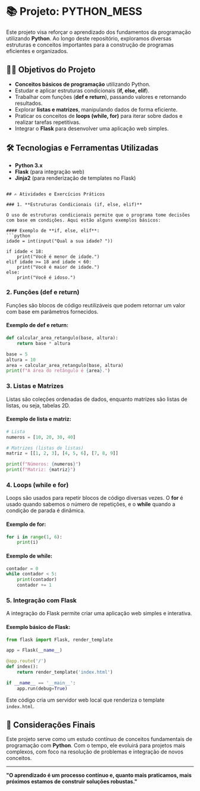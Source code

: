# 📚 Projeto: PYTHON_MESS

Este projeto visa reforçar o aprendizado dos fundamentos da programação utilizando **Python**. Ao longo deste repositório, exploramos diversas estruturas e conceitos importantes para a construção de programas eficientes e organizados.

## 🧑‍🏫 Objetivos do Projeto

* **Conceitos básicos de programação** utilizando Python.
* Estudar e aplicar estruturas condicionais (**if, else, elif**).
* Trabalhar com funções (**def e return**), passando valores e retornando resultados.
* Explorar **listas e matrizes**, manipulando dados de forma eficiente.
* Praticar os conceitos de **loops (while, for)** para iterar sobre dados e realizar tarefas repetitivas.
* Integrar o **Flask** para desenvolver uma aplicação web simples.

## 🛠️ Tecnologias e Ferramentas Utilizadas

- **Python 3.x**
- **Flask** (para integração web)
- **Jinja2** (para renderização de templates no Flask)

````

## ✍️ Atividades e Exercícios Práticos

### 1. **Estruturas Condicionais (if, else, elif)**

O uso de estruturas condicionais permite que o programa tome decisões com base em condições. Aqui estão alguns exemplos básicos:

#### Exemplo de **if, else, elif**:
```python
idade = int(input("Qual a sua idade? "))

if idade < 18:
    print("Você é menor de idade.")
elif idade >= 18 and idade < 60:
    print("Você é maior de idade.")
else:
    print("Você é idoso.")
````

### 2. **Funções (def e return)**

Funções são blocos de código reutilizáveis que podem retornar um valor com base em parâmetros fornecidos.

#### Exemplo de **def e return**:

```python
def calcular_area_retangulo(base, altura):
    return base * altura

base = 5
altura = 10
area = calcular_area_retangulo(base, altura)
print(f"A área do retângulo é {area}.")
```

### 3. **Listas e Matrizes**

Listas são coleções ordenadas de dados, enquanto matrizes são listas de listas, ou seja, tabelas 2D.

#### Exemplo de **lista e matriz**:

```python
# Lista
numeros = [10, 20, 30, 40]

# Matrizes (listas de listas)
matriz = [[1, 2, 3], [4, 5, 6], [7, 8, 9]]

print(f"Números: {numeros}")
print(f"Matriz: {matriz}")
```

### 4. **Loops (while e for)**

Loops são usados para repetir blocos de código diversas vezes. O **for** é usado quando sabemos o número de repetições, e o **while** quando a condição de parada é dinâmica.

#### Exemplo de **for**:

```python
for i in range(1, 6):
    print(i)
```

#### Exemplo de **while**:

```python
contador = 0
while contador < 5:
    print(contador)
    contador += 1
```

### 5. **Integração com Flask**

A integração do Flask permite criar uma aplicação web simples e interativa.

#### Exemplo básico de **Flask**:

```python
from flask import Flask, render_template

app = Flask(__name__)

@app.route('/')
def index():
    return render_template('index.html')

if __name__ == '__main__':
    app.run(debug=True)
```

Este código cria um servidor web local que renderiza o template `index.html`.

## 📌 Considerações Finais

Este projeto serve como um estudo contínuo de conceitos fundamentais de programação com **Python**. Com o tempo, ele evoluirá para projetos mais complexos, com foco na resolução de problemas e integração de novos conceitos.

---

**"O aprendizado é um processo contínuo e, quanto mais praticamos, mais próximos estamos de construir soluções robustas."**

